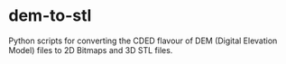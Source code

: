 dem-to-stl
==========

Python scripts for converting the CDED flavour of DEM (Digital Elevation Model) files to 2D Bitmaps and 3D STL files.
